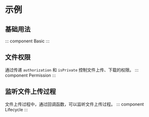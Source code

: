 # 示例

## 基础用法

::: component
Basic
:::

## 文件权限

通过传递 `authorization` 和 `isPrivate` 控制文件上传、下载的权限。
::: component
Permission
:::

## 监听文件上传过程

文件上传过程中，通过回调函数，可以监听文件上传过程。
::: component
Lifecycle
:::
